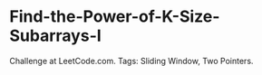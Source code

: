 # Find-the-Power-of-K-Size-Subarrays-I
Challenge at LeetCode.com. Tags: Sliding Window, Two Pointers.

